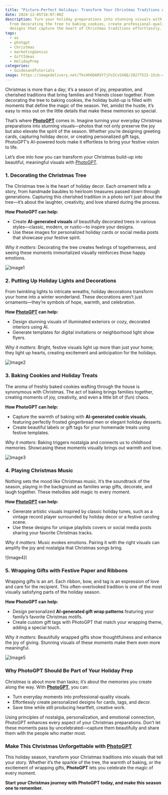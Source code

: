 ```yaml
---
title: "Picture-Perfect Holidays: Transform Your Christmas Traditions with PhotoGPT"
date: 2024-12-05T16:07:00Z
description: Turn your holiday preparations into stunning visuals with PhotoGPT!
  From decorating the tree to baking cookies, create professional-quality
  designs that capture the heart of Christmas traditions effortlessly.
tags:
  - ai
  - photgpt
  - Christmas
  - marketingGenius
  - GiftIdeas
  - HolidayPrep
categories:
  - GuidesandTutorials
image: https://imagedelivery.net/TkcHhODAR5Y7jFoICvSX0Q/29277515-15cb-4418-bed1-ba2f3f66aa00/width=768
---
```

Christmas is more than a day; it’s a season of joy, preparation, and cherished traditions that bring families and friends closer together. From decorating the tree to baking cookies, the holiday build-up is filled with moments that define the magic of the season. Yet, amidst the hustle, it’s easy to miss out on the little details that make these memories so special.  

That’s where **[PhotoGPT](https://www.photogptai.com/)** comes in. Imagine turning your everyday Christmas preparations into stunning visuals—photos that not only preserve the joy but also elevate the spirit of the season. Whether you’re designing greeting cards, capturing holiday decor, or creating personalized gift tags, PhotoGPT’s AI-powered tools make it effortless to bring your festive vision to life.  

Let’s dive into how you can transform your Christmas build-up into beautiful, meaningful visuals with [PhotoGPT](https://www.photogptai.com/).  



### **1. Decorating the Christmas Tree**  
The Christmas tree is the heart of holiday decor. Each ornament tells a story, from handmade baubles to heirloom treasures passed down through generations. Capturing this cherished tradition in a photo isn’t just about the tree—it’s about the laughter, creativity, and love shared during the process.  

**How PhotoGPT can help:**  
- Create **AI-generated visuals** of beautifully decorated trees in various styles—classic, modern, or rustic—to inspire your designs.  
- Use these images for personalized holiday cards or social media posts that showcase your festive spirit.  

*Why it matters:* Decorating the tree creates feelings of togetherness, and seeing these moments immortalized visually reinforces those happy emotions.  

![Image1](https://imagedelivery.net/TkcHhODAR5Y7jFoICvSX0Q/e46670e8-7e25-46f0-7ee6-962ab4593700/q=100)

### **2. Putting Up Holiday Lights and Decorations**  
From twinkling lights to intricate wreaths, holiday decorations transform your home into a winter wonderland. These decorations aren’t just ornaments—they’re symbols of hope, warmth, and celebration.  

**How [PhotoGPT](https://www.photogptai.com/) can help:**  
- Design stunning visuals of illuminated exteriors or cozy, decorated interiors using AI.  
- Generate templates for digital invitations or neighborhood light show flyers.  

*Why it matters:* Bright, festive visuals light up more than just your home; they light up hearts, creating excitement and anticipation for the holidays.  

![Image2](https://imagedelivery.net/TkcHhODAR5Y7jFoICvSX0Q/178e06c9-ecdc-4568-7b03-18907da37200/width=768)

### **3. Baking Cookies and Holiday Treats**  
The aroma of freshly baked cookies wafting through the house is synonymous with Christmas. The act of baking brings families together, creating moments of joy, creativity, and even a little bit of (fun) chaos.  

**How PhotoGPT can help:**  
- Capture the warmth of baking with **AI-generated cookie visuals**, featuring perfectly frosted gingerbread men or elegant holiday desserts.  
- Create beautiful labels or gift tags for your homemade treats using festive templates.  

*Why it matters:* Baking triggers nostalgia and connects us to childhood memories. Showcasing these moments visually brings out warmth and love.  

![Image3](https://imagedelivery.net/TkcHhODAR5Y7jFoICvSX0Q/7f6d1755-2254-45e6-5c45-6dfe3e4fb800/width=768)

### **4. Playing Christmas Music**  
Nothing sets the mood like Christmas music. It’s the soundtrack of the season, playing in the background as families wrap gifts, decorate, and laugh together. These melodies add magic to every moment.  

**How [PhotoGPT](https://www.photogptai.com/) can help:**  
- Generate artistic visuals inspired by classic holiday tunes, such as a vintage record player surrounded by holiday decor or a festive caroling scene.  
- Use these designs for unique playlists covers or social media posts sharing your favorite Christmas tracks.  

*Why it matters:* Music evokes emotions. Pairing it with the right visuals can amplify the joy and nostalgia that Christmas songs bring.  

![Image4](

### **5. Wrapping Gifts with Festive Paper and Ribbons**  
Wrapping gifts is an art. Each ribbon, bow, and tag is an expression of love and care for the recipient. This often-overlooked tradition is one of the most visually satisfying parts of the holiday season.  

**How PhotoGPT can help:**  
- Design personalized **AI-generated gift wrap patterns** featuring your family’s favorite Christmas motifs.  
- Create custom gift tags with PhotoGPT that match your wrapping theme, adding a special touch.  

*Why it matters:* Beautifully wrapped gifts show thoughtfulness and enhance the joy of giving. Stunning visuals of these moments make them even more meaningful.  

![Image5](https://imagedelivery.net/TkcHhODAR5Y7jFoICvSX0Q/7589f5f5-fa21-45c7-e941-ebdbc8da8400/q=100)

### **Why PhotoGPT Should Be Part of Your Holiday Prep**  

Christmas is about more than tasks; it’s about the memories you create along the way. With **[PhotoGPT](https://www.photogptai.com/)**, you can:  
- Turn everyday moments into professional-quality visuals.  
- Effortlessly create personalized designs for cards, tags, and decor.  
- Save time while still producing heartfelt, creative work.  

Using principles of nostalgia, personalization, and emotional connection, PhotoGPT enhances every aspect of your Christmas preparations. Don’t let these moments pass by uncelebrated—capture them beautifully and share them with the people who matter most.  



### **Make This Christmas Unforgettable with [PhotoGPT](https://www.photogptai.com/)**  

This holiday season, transform your Christmas traditions into visuals that tell your story. Whether it’s the sparkle of the tree, the warmth of baking, or the excitement of wrapping gifts, **PhotoGPT** lets you celebrate the magic of every moment.  

**Start your Christmas journey with PhotoGPT today, and make this season one to remember.**
